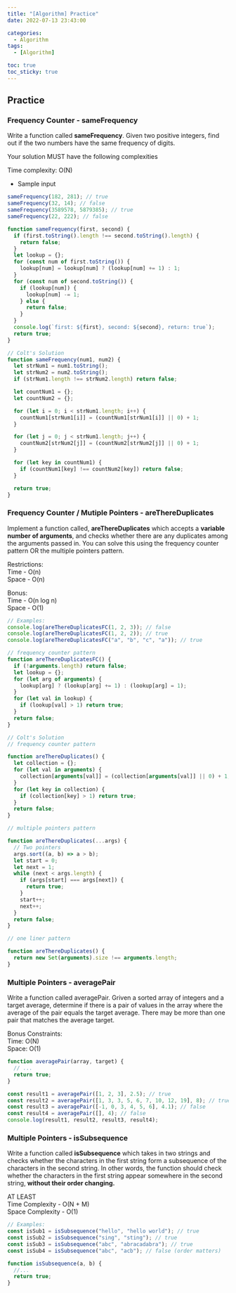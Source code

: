 ```yaml
---
title: "[Algorithm] Practice"
date: 2022-07-13 23:43:00

categories:
  - Algorithm
tags:
  - [Algorithm]

toc: true
toc_sticky: true
---
```


## Practice

### Frequency Counter - sameFrequency

Write a function called **sameFrequency**. Given two positive integers, find out if the two numbers have the same frequency of digits.

Your solution MUST have the following complexities

Time complexity: O(N)

- Sample input

```js
sameFrequency(182, 281); // true
sameFrequency(32, 14); // false
sameFrequency(3589578, 5879385); // true
sameFrequency(22, 222); // false
```

```js
function sameFrequency(first, second) {
  if (first.toString().length !== second.toString().length) {
    return false;
  }
  let lookup = {};
  for (const num of first.toString()) {
    lookup[num] = lookup[num] ? (lookup[num] += 1) : 1;
  }
  for (const num of second.toString()) {
    if (lookup[num]) {
      lookup[num] -= 1;
    } else {
      return false;
    }
  }
  console.log(`first: ${first}, second: ${second}, return: true`);
  return true;
}
```

```js
// Colt's Solution
function sameFrequency(num1, num2) {
  let strNum1 = num1.toString();
  let strNum2 = num2.toString();
  if (strNum1.length !== strNum2.length) return false;

  let countNum1 = {};
  let countNum2 = {};

  for (let i = 0; i < strNum1.length; i++) {
    countNum1[strNum1[i]] = (countNum1[strNum1[i]] || 0) + 1;
  }

  for (let j = 0; j < strNum1.length; j++) {
    countNum2[strNum2[j]] = (countNum2[strNum2[j]] || 0) + 1;
  }

  for (let key in countNum1) {
    if (countNum1[key] !== countNum2[key]) return false;
  }

  return true;
}
```

### Frequency Counter / Mutiple Pointers - areThereDuplicates

Implement a function called, **areThereDuplicates** which accepts a **variable number of arguments**, and checks whether there are any duplicates among the arguments passed in.
You can solve this using the frequency counter pattern OR the multiple pointers pattern.

Restrictions:  
 Time - O(n)  
 Space - O(n)

Bonus:  
 Time - O(n log n)  
 Space - O(1)

```js
// Examples:
console.log(areThereDuplicatesFC(1, 2, 3)); // false
console.log(areThereDuplicatesFC(1, 2, 2)); // true
console.log(areThereDuplicatesFC("a", "b", "c", "a")); // true
```

```js
// frequency counter pattern
function areThereDuplicatesFC() {
  if (!arguments.length) return false;
  let lookup = {};
  for (let arg of arguments) {
    lookup[arg] ? (lookup[arg] += 1) : (lookup[arg] = 1);
  }
  for (let val in lookup) {
    if (lookup[val] > 1) return true;
  }
  return false;
}
```

```js
// Colt's Solution
// frequency counter pattern

function areThereDuplicates() {
  let collection = {};
  for (let val in arguments) {
    collection[arguments[val]] = (collection[arguments[val]] || 0) + 1;
  }
  for (let key in collection) {
    if (collection[key] > 1) return true;
  }
  return false;
}

// multiple pointers pattern

function areThereDuplicates(...args) {
  // Two pointers
  args.sort((a, b) => a > b);
  let start = 0;
  let next = 1;
  while (next < args.length) {
    if (args[start] === args[next]) {
      return true;
    }
    start++;
    next++;
  }
  return false;
}

// one liner pattern

function areThereDuplicates() {
  return new Set(arguments).size !== arguments.length;
}
```

### Multiple Pointers - averagePair

Write a function called averagePair. Griven a sorted array of integers and a target average, determine if there is a pair of values in the array where the average of the pair equals the target average. There may be more than one pair that matches the average target.

Bonus Constraints:  
Time: O(N)  
Space: O(1)

```js
function averagePair(array, target) {
  // ...
  return true;
}

const result1 = averagePair([1, 2, 3], 2.5); // true
const result2 = averagePair([1, 3, 3, 5, 6, 7, 10, 12, 19], 8); // true
const result3 = averagePair([-1, 0, 3, 4, 5, 6], 4.1); // false
const result4 = averagePair([], 4); // false
console.log(result1, result2, result3, result4);
```

### Multiple Pointers - isSubsequence

Write a function called **isSubsequence** which takes in two strings and checks whether the characters in the first string form a subsequence of the characters in the second string. In other words, the function should check whether the characters in the first string appear somewhere in the second string, **without their order changing.**

AT LEAST  
Time Complexity - O(N + M)  
Space Complexity - O(1)

```js
// Examples:
const isSub1 = isSubsequence("hello", "hello world"); // true
const isSub2 = isSubsequence("sing", "sting"); // true
const isSub3 = isSubsequence("abc", "abracadabra"); // true
const isSub4 = isSubsequence("abc", "acb"); // false (order matters)
```

```js
function isSubsequence(a, b) {
  //...
  return true;
}
```
